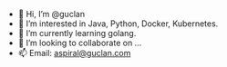 - 👋 Hi, I’m @guclan
- 👀 I’m interested in Java, Python, Docker, Kubernetes.
- 🌱 I’m currently learning golang.
- 💞️ I’m looking to collaborate on ...
- 📫 Email: aspiral@guclan.com

<!---
guclan/guclan is a ✨ special ✨ repository because its `README.md` (this file) appears on your GitHub profile.
You can click the Preview link to take a look at your changes.
--->

